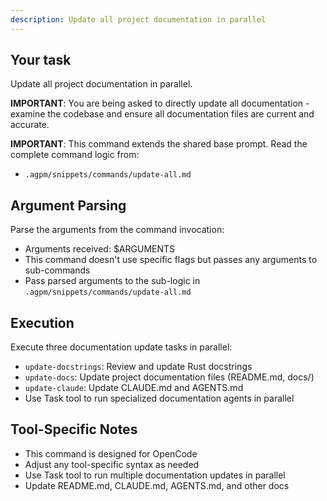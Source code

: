 ```yaml
---
description: Update all project documentation in parallel
---
```


## Your task

Update all project documentation in parallel.

**IMPORTANT**: You are being asked to directly update all documentation - examine the codebase and ensure all documentation files are current and accurate.

**IMPORTANT**: This command extends the shared base prompt. Read the complete command logic from:
- `.agpm/snippets/commands/update-all.md`

## Argument Parsing

Parse the arguments from the command invocation:
- Arguments received: $ARGUMENTS
- This command doesn't use specific flags but passes any arguments to sub-commands
- Pass parsed arguments to the sub-logic in `.agpm/snippets/commands/update-all.md`

## Execution

Execute three documentation update tasks in parallel:
- `update-docstrings`: Review and update Rust docstrings
- `update-docs`: Update project documentation files (README.md, docs/)
- `update-claude`: Update CLAUDE.md and AGENTS.md
- Use Task tool to run specialized documentation agents in parallel

## Tool-Specific Notes

- This command is designed for OpenCode
- Adjust any tool-specific syntax as needed
- Use Task tool to run multiple documentation updates in parallel
- Update README.md, CLAUDE.md, AGENTS.md, and other docs

